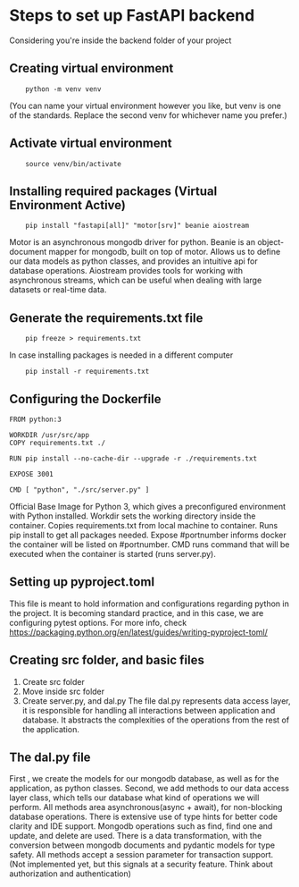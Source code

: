 # Steps to set up FastAPI backend
Considering you're inside the backend folder of your project

## Creating virtual environment
```
    python -m venv venv
```
(You can name your virtual environment however you like, but venv is one of the standards.
Replace the second venv for whichever name you prefer.)

## Activate virtual environment
```
    source venv/bin/activate
```

## Installing required packages (Virtual Environment Active)
```
    pip install "fastapi[all]" "motor[srv]" beanie aiostream
```
Motor is an asynchronous mongodb driver for python.
Beanie is an object-document mapper for mongodb, built on top of motor. Allows us to define our data models as python classes, and provides an intuitive api for database operations.
Aiostream provides tools for working with asynchronous streams, which can be useful when dealing with large datasets or real-time data.

## Generate the requirements.txt file
```
    pip freeze > requirements.txt
```
In case installing packages is needed in a different computer
```
    pip install -r requirements.txt
```

## Configuring the Dockerfile
```
FROM python:3

WORKDIR /usr/src/app
COPY requirements.txt ./

RUN pip install --no-cache-dir --upgrade -r ./requirements.txt

EXPOSE 3001

CMD [ "python", "./src/server.py" ]
```
Official Base Image for Python 3, which gives a preconfigured environment with Python installed.
Workdir sets the working directory inside the container.
Copies requirements.txt from local machine to container.
Runs pip install to get all packages needed.
Expose #portnumber informs docker the container will be listed on #portnumber.
CMD runs command that will be executed when the container is started (runs server.py).

## Setting up pyproject.toml
This file is meant to hold information and configurations regarding python in the project.
It is becoming standard practice, and in this case, we are configuring pytest options.
For more info, check https://packaging.python.org/en/latest/guides/writing-pyproject-toml/

## Creating src folder, and basic files
1. Create src folder 
2. Move inside src folder
3. Create server.py, and dal.py
The file dal.py represents data access layer, it is responsible for handling all interactions between application and database. It abstracts the complexities of the operations from the rest of the application.

## The dal.py file
First , we create the models for our mongodb database, as well as for the application, as python classes.
Second, we add methods to our data access layer class, which tells our database what kind of operations we will perform.
All methods area asynchronous(async + await), for non-blocking database operations.
There is extensive use of type hints for better code clarity and IDE support.
Mongodb operations such as find, find one and update, and delete are used.
There is a data transformation, with the conversion between mongodb documents and pydantic models for type safety.
All methods accept a session parameter for transaction support. (Not implemented yet, but this signals at a security feature. Think about authorization and authentication)

